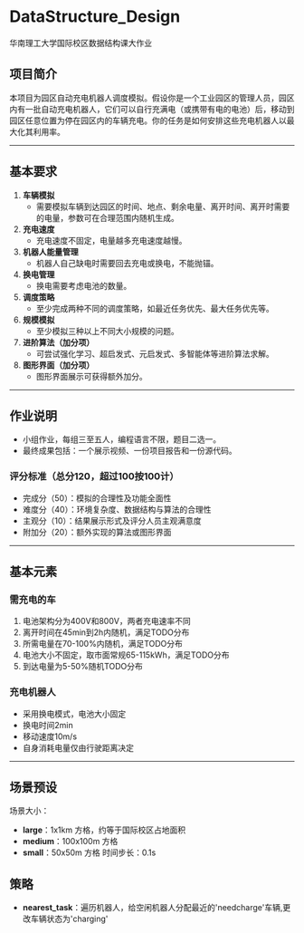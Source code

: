 # DataStructure_Design

华南理工大学国际校区数据结构课大作业

## 项目简介

本项目为园区自动充电机器人调度模拟。假设你是一个工业园区的管理人员，园区内有一批自动充电机器人，它们可以自行充满电（或携带有电的电池）后，移动到园区任意位置为停在园区内的车辆充电。你的任务是如何安排这些充电机器人以最大化其利用率。

---

## 基本要求

1. **车辆模拟**  
   - 需要模拟车辆到达园区的时间、地点、剩余电量、离开时间、离开时需要的电量，参数可在合理范围内随机生成。
2. **充电速度**  
   - 充电速度不固定，电量越多充电速度越慢。
3. **机器人能量管理**  
   - 机器人自己缺电时需要回去充电或换电，不能抛锚。
4. **换电管理**  
   - 换电需要考虑电池的数量。
5. **调度策略**  
   - 至少完成两种不同的调度策略，如最近任务优先、最大任务优先等。
6. **规模模拟**  
   - 至少模拟三种以上不同大小规模的问题。
7. **进阶算法（加分项）**  
   - 可尝试强化学习、超启发式、元启发式、多智能体等进阶算法求解。
8. **图形界面（加分项）**  
   - 图形界面展示可获得额外加分。

---

## 作业说明

- 小组作业，每组三至五人，编程语言不限，题目二选一。
- 最终成果包括：一个展示视频、一份项目报告和一份源代码。

### 评分标准（总分120，超过100按100计）

- 完成分（50）：模拟的合理性及功能全面性
- 难度分（40）：环境复杂度、数据结构与算法的合理性
- 主观分（10）：结果展示形式及评分人员主观满意度
- 附加分（20）：额外实现的算法或图形界面

---

## 基本元素

### 需充电的车

1. 电池架构分为400V和800V，两者充电速率不同
2. 离开时间在45min到2h内随机，满足TODO分布
3. 所需电量在70-100%内随机，满足TODO分布
4. 电池大小不固定，取市面常规65-115kWh，满足TODO分布
5. 到达电量为5-50%随机TODO分布

### 充电机器人

- 采用换电模式，电池大小固定
- 换电时间2min
- 移动速度10m/s
- 自身消耗电量仅由行驶距离决定

---

## 场景预设
场景大小：
- **large**：1x1km 方格，约等于国际校区占地面积
- **medium**：100x100m 方格
- **small**：50x50m 方格
时间步长：0.1s

## 策略
- **nearest_task**：遍历机器人，给空闲机器人分配最近的'needcharge'车辆,更改车辆状态为'charging'